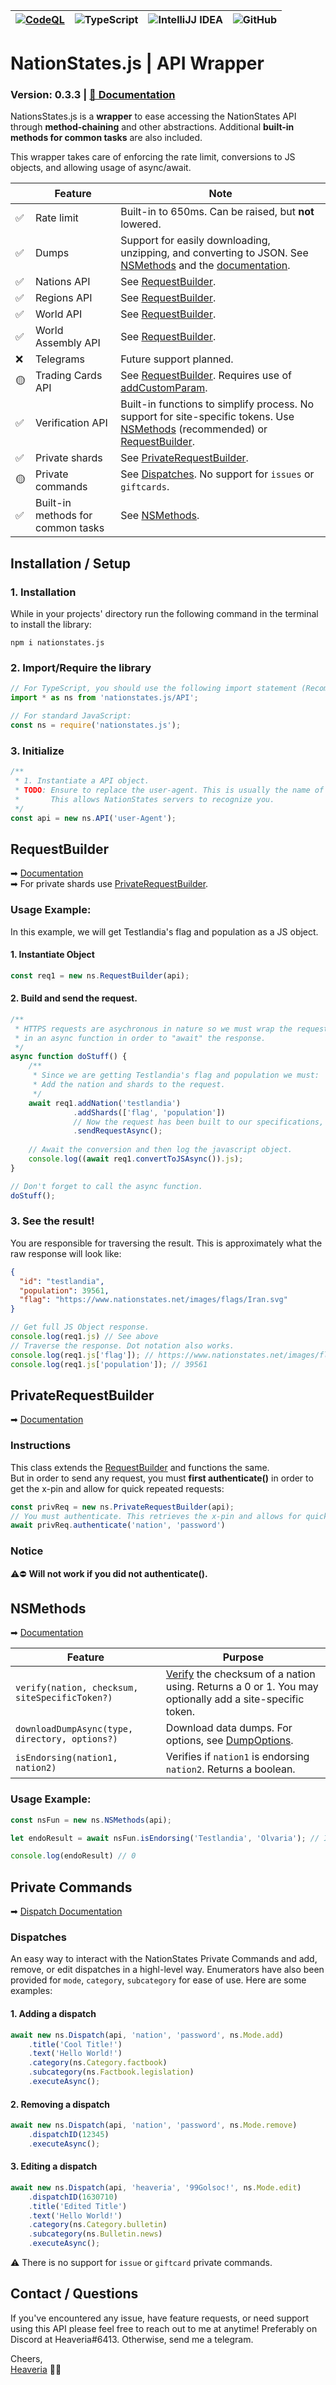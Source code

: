 | [![CodeQL](https://github.com/heaveria-ns/nationstates.js/actions/workflows/codeql-analysis.yml/badge.svg)](https://github.com/heaveria-ns/nationstates.js/actions/workflows/codeql-analysis.yml) | ![TypeScript](https://img.shields.io/badge/typescript-%23007ACC.svg?style=for-the-badge&logo=typescript&logoColor=white) | ![IntelliJJ IDEA](https://img.shields.io/badge/IntelliJIDEA-000000.svg?style=for-the-badge&logo=intellij-idea&logoColor=white) | ![GitHub](https://img.shields.io/badge/github-%23121011.svg?style=for-the-badge&logo=github&logoColor=white) |
|---------------------------------------------------------------------------------------------------------------------------------------------------------------------------------------------------|--------------------------------------------------------------------------------------------------------------------------|--------------------------------------------------------------------------------------------------------------------------------|--------------------------------------------------------------------------------------------------------------|

# NationStates.js | API Wrapper
### Version: 0.3.3 | [📖 Documentation](https://heaveria-ns.github.io/nationstates.js/)

NationsStates.js is a **wrapper** to ease accessing the NationStates API through **method-chaining** and other abstractions. 
Additional **built-in methods for common tasks** are also included.

This wrapper takes care of enforcing the rate limit, conversions to JS objects, and allowing usage of async/await.

| ㅤ   | Feature                           | Note                                                                                                                                                                                                            |
|-----|-----------------------------------|-----------------------------------------------------------------------------------------------------------------------------------------------------------------------------------------------------------------|
| ✅   | Rate limit                        | Built-in to 650ms. Can be raised, but **not** lowered.                                                                                                                                                          |
| ✅   | Dumps                             | Support for easily downloading, unzipping, and converting to JSON. See [NSMethods](#nsmethods) and the [documentation](https://heaveria-ns.github.io/nationstates.js/classes/NSMethods.html#downloadDumpAsync). |
| ✅   | Nations API                       | See [RequestBuilder](#requestbuilder).                                                                                                                                                                          |
| ✅   | Regions API                       | See [RequestBuilder](#requestbuilder).                                                                                                                                                                          |
| ✅   | World API                         | See [RequestBuilder](#requestbuilder).                                                                                                                                                                          |
| ✅   | World Assembly API                | See [RequestBuilder](#requestbuilder).                                                                                                                                                                          |
| ❌   | Telegrams                         | Future support planned.                                                                                                                                                                                         |
| 🟡  | Trading Cards API                 | See [RequestBuilder](#requestbuilder). Requires use of [addCustomParam](https://heaveria-ns.github.io/nationstates.js/classes/RequestBuilder.html#addCustomParam).                                              |
| ✅   | Verification API                  | Built-in functions to simplify process. No support for site-specific tokens. Use [NSMethods](#nsmethods) (recommended) or  [RequestBuilder](#requestbuilder).                                                   |
| ✅   | Private shards                    | See [PrivateRequestBuilder](#privaterequestbuilder).                                                                                                                                                            |
| 🟡  | Private commands                  | See [Dispatches](#dispatches). No support for `issues` or `giftcards`.                                                                                                                                          |
| ✅   | Built-in methods for common tasks | See [NSMethods](#nsmethods).                                                                                                                                                                                    |

## Installation / Setup
### 1. Installation
While in your projects' directory run the following command in the terminal to install the library:
```
npm i nationstates.js
```

### 2. Import/Require the library
```TypeScript
// For TypeScript, you should use the following import statement (Recommended):
import * as ns from 'nationstates.js/API';

// For standard JavaScript:
const ns = require('nationstates.js');
```

### 3. Initialize
```TypeScript
/**
 * 1. Instantiate a API object.
 * TODO: Ensure to replace the user-agent. This is usually the name of your own nation.
 *       This allows NationStates servers to recognize you.
 */
const api = new ns.API('user-Agent');
```

## RequestBuilder
➡ [Documentation](https://heaveria-ns.github.io/nationstates.js/classes/RequestBuilder.html)  
➡ For private shards use [PrivateRequestBuilder](#privaterequestbuilder).
### Usage Example:
In this example, we will get Testlandia's flag and population as a JS object.
#### 1. Instantiate Object
```TypeScript
const req1 = new ns.RequestBuilder(api);
```

#### 2. Build and send the request.
```TypeScript
/**
 * HTTPS requests are asychronous in nature so we must wrap the request
 * in an async function in order to "await" the response.
 */
async function doStuff() {
    /**
     * Since we are getting Testlandia's flag and population we must:
     * Add the nation and shards to the request.
     */
    await req1.addNation('testlandia')
              .addShards(['flag', 'population'])
              // Now the request has been built to our specifications, we can send it.
              .sendRequestAsync();
    
    // Await the conversion and then log the javascript object.
    console.log((await req1.convertToJSAsync()).js);
}

// Don't forget to call the async function.
doStuff();
```
### 3. See the result!
You are responsible for traversing the result. This is approximately what the raw response will look like:
```JSON
{
  "id": "testlandia",
  "population": 39561,
  "flag": "https://www.nationstates.net/images/flags/Iran.svg"
}
```
```TypeScript
// Get full JS Object response.
console.log(req1.js) // See above
// Traverse the response. Dot notation also works.
console.log(req1.js['flag']); // https://www.nationstates.net/images/flags/Iran.svg
console.log(req1.js['population']); // 39561
```

## PrivateRequestBuilder
➡ [Documentation](https://heaveria-ns.github.io/nationstates.js/classes/PrivateRequestBuilder.html)

### Instructions
This class extends the [RequestBuilder](#requestbuilder) and functions the same.  
But in order to send any request, you must **first authenticate()** 
in order to get the x-pin and allow for quick repeated requests:

```TypeScript
const privReq = new ns.PrivateRequestBuilder(api);
// You must authenticate. This retrieves the x-pin and allows for quick repeated requests.
await privReq.authenticate('nation', 'password')
```

### Notice
⚠️⛔️ **Will not work if you did not authenticate().**

## NSMethods
➡ [Documentation](https://heaveria-ns.github.io/nationstates.js/classes/NSMethods.html)

| Feature                                        | Purpose                                                                                                                                                            |
|------------------------------------------------|--------------------------------------------------------------------------------------------------------------------------------------------------------------------|
| `verify(nation, checksum, siteSpecificToken?)` | [Verify](https://www.nationstates.net/pages/api.html#verification) the checksum of a nation using. Returns a 0 or 1. You may optionally add a site-specific token. |
| `downloadDumpAsync(type, directory, options?)` | Download data dumps. For options, see [DumpOptions](https://heaveria-ns.github.io/nationstates.js/interfaces/DumpOptions.html).                                    |
| `isEndorsing(nation1, nation2)`                | Verifies if `nation1` is endorsing `nation2`. Returns a boolean.                                                                                                   |

### Usage Example:
```TypeScript
const nsFun = new ns.NSMethods(api);

let endoResult = await nsFun.isEndorsing('Testlandia', 'Olvaria'); // Is Testlandia endorsing Olvaria?

console.log(endoResult) // 0
```

## Private Commands
➡ [Dispatch Documentation](https://heaveria-ns.github.io/nationstates.js/classes/Dispatches.html)
### Dispatches
An easy way to interact with the NationStates Private Commands and add, remove, or edit dispatches in a highl-level way.
Enumerators have also been provided for `mode`, `category`, `subcategory` for ease of use.
Here are some examples:
#### 1. Adding a dispatch
```TypeScript
await new ns.Dispatch(api, 'nation', 'password', ns.Mode.add)
    .title('Cool Title!')
    .text('Hello World!')
    .category(ns.Category.factbook)
    .subcategory(ns.Factbook.legislation)
    .executeAsync();
```

#### 2. Removing a dispatch
```TypeScript
await new ns.Dispatch(api, 'nation', 'password', ns.Mode.remove)
    .dispatchID(12345)
    .executeAsync();
```

#### 3. Editing a dispatch
```TypeScript
await new ns.Dispatch(api, 'heaveria', '99Golsoc!', ns.Mode.edit)
    .dispatchID(1630710)
    .title('Edited Title')
    .text('Hello World!')
    .category(ns.Category.bulletin)
    .subcategory(ns.Bulletin.news)
    .executeAsync();
```

⚠️ There is no support for `issue` or `giftcard` private commands.

## Contact / Questions
If you've encountered any issue, have feature requests, or need support using this API please feel free to reach
out to me at anytime! Preferably on Discord at Heaveria#6413. Otherwise, send me a telegram.

Cheers,  
[Heaveria](https://www.nationstates.net/nation=heaveria)  👋🏻
